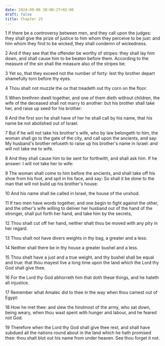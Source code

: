 ```yaml
---
date: 2024-09-06 20:00:27+02:00
draft: false
title: Chapter 25
---
```




1 If there be a controversy between men, and they call upon the judges: they shall give the prize of justice to him whom they perceive to be just: and him whom they find to be wicked, they shall condemn of wickedness.

2 And if they see that the offender be worthy of stripes: they shall lay him down, and shall cause him to be beaten before them. According to the measure of the sin shall the measure also of the stripes be:

3 Yet so, that they exceed not the number of forty: lest thy brother depart shamefully torn before thy eyes.

4 Thou shalt not muzzle the ox that treadeth out thy corn on the floor.

5 When brethren dwell together, and one of them dieth without children, the wife of the deceased shall not marry to another: but his brother shall take her, and raise up seed for his brother:

6 And the first son he shall have of her he shall call by his name, that his name be not abolished out of Israel.

7 But if he will not take his brother's wife, who by law belongeth to him, the woman shall go to the gate of the city, and call upon the ancients, and say: My husband's brother refuseth to raise up his brother's name in Israel: and will not take me to wife.

8 And they shall cause him to be sent for forthwith, and shall ask him. If he answer: I will not take her to wife:

9 The woman shall come to him before the ancients, and shall take off his shoe from his foot, and spit in his face, and say: So shall it be done to the man that will not build up his brother's house:

10 And his name shall be called in Israel, the house of the unshod.

11 If two men have words together, and one begin to fight against the other, and the other's wife willing to deliver her husband out of the hand of the stronger, shall put forth her hand, and take him by the secrets,

12 Thou shalt cut off her hand, neither shalt thou be moved with any pity in her regard.

13 Thou shalt not have divers weights in thy bag, a greater and a less:

14 Neither shall there be in thy house a greater bushel and a less.

15 Thou shalt have a just and a true weight, and thy bushel shall be equal and true: that thou mayest live a long time upon the land which the Lord thy God shall give thee.

16 For the Lord thy God abhorreth him that doth these things, and he hateth all injustice.

17 Remember what Amalec did to thee in the way when thou camest out of Egypt:

18 How he met thee: and slew the hindmost of the army, who sat down, being weary, when thou wast spent with hunger and labour, and he feared not God.

19 Therefore when the Lord thy God shall give thee rest, and shall have subdued all the nations round about in the land which he hath promised thee: thou shalt blot out his name from under heaven. See thou forget it not.

